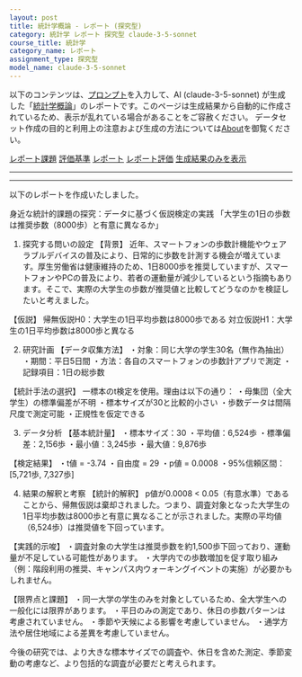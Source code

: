 ```yaml
---
layout: post
title: 統計学概論 - レポート (探究型)
category: 統計学 レポート 探究型 claude-3-5-sonnet
course_title: 統計学
category_name: レポート
assignment_type: 探究型
model_name: claude-3-5-sonnet
---
```


以下のコンテンツは、[プロンプト](https://github.com/takedatoshiyuki/synthetic_assignments/tree/main/generated/統計学/claude-3-5-sonnet/prompt_レポート-探究型.md)を入力して、AI (claude-3-5-sonnet) が生成した「[統計学概論](/contents/統計学/)」のレポートです。このページは生成結果から自動的に作成されているため、表示が乱れている場合があることをご容赦ください。
データセット作成の目的と利用上の注意および生成の方法については[About](/About)を御覧ください。

[レポート課題](../レポート課題-探究型)
[評価基準](../評価基準-探究型)
[レポート](../レポート-探究型)
[レポート評価](../レポート評価-探究型)
[生成結果のみを表示](https://github.com/takedatoshiyuki/synthetic_assignments/tree/main/generated/統計学/claude-3-5-sonnet/レポート-探究型.md)
  

***
***
  
以下のレポートを作成いたしました。

身近な統計的課題の探究：データに基づく仮説検定の実践
「大学生の1日の歩数は推奨歩数（8000歩）と有意に異なるか」

1. 探究する問いの設定
【背景】
近年、スマートフォンの歩数計機能やウェアラブルデバイスの普及により、日常的に歩数を計測する機会が増えています。厚生労働省は健康維持のため、1日8000歩を推奨していますが、スマートフォンやPCの普及により、若者の運動量が減少しているという指摘もあります。そこで、実際の大学生の歩数が推奨値と比較してどうなのかを検証したいと考えました。

【仮説】
帰無仮説H0：大学生の1日平均歩数は8000歩である
対立仮説H1：大学生の1日平均歩数は8000歩と異なる

2. 研究計画
【データ収集方法】
・対象：同じ大学の学生30名（無作為抽出）
・期間：平日5日間
・方法：各自のスマートフォンの歩数計アプリで測定
・記録項目：1日の総歩数

【統計手法の選択】
一標本のt検定を使用。理由は以下の通り：
・母集団（全大学生）の標準偏差が不明
・標本サイズが30と比較的小さい
・歩数データは間隔尺度で測定可能
・正規性を仮定できる

3. データ分析
【基本統計量】
・標本サイズ：30
・平均値：6,524歩
・標準偏差：2,156歩
・最小値：3,245歩
・最大値：9,876歩

【検定結果】
・t値 = -3.74
・自由度 = 29
・p値 = 0.0008
・95%信頼区間：[5,721歩, 7,327歩]

4. 結果の解釈と考察
【統計的解釈】
p値が0.0008 < 0.05（有意水準）であることから、帰無仮説は棄却されました。つまり、調査対象となった大学生の1日平均歩数は8000歩と有意に異なることが示されました。実際の平均値（6,524歩）は推奨値を下回っています。

【実践的示唆】
・調査対象の大学生は推奨歩数を約1,500歩下回っており、運動量が不足している可能性があります。
・大学内での歩数増加を促す取り組み（例：階段利用の推奨、キャンパス内ウォーキングイベントの実施）が必要かもしれません。

【限界点と課題】
・同一大学の学生のみを対象としているため、全大学生への一般化には限界があります。
・平日のみの測定であり、休日の歩数パターンは考慮されていません。
・季節や天候による影響を考慮していません。
・通学方法や居住地域による差異を考慮していません。

今後の研究では、より大きな標本サイズでの調査や、休日を含めた測定、季節変動の考慮など、より包括的な調査が必要だと考えられます。
